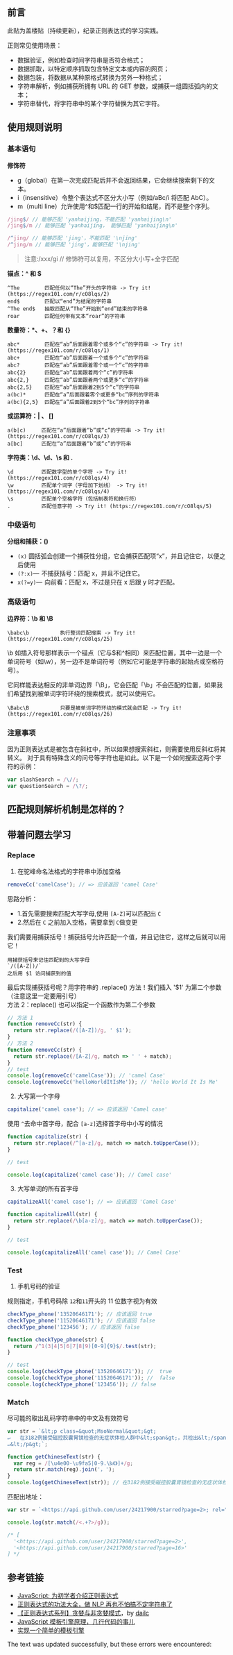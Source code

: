 ## 前言

此贴为盖楼贴（持续更新），纪录正则表达式的学习实践。

正则常见使用场景：

-   数据验证，例如检查时间字符串是否符合格式；
-   数据抓取，以特定顺序抓取包含特定文本或内容的网页；
-   数据包装，将数据从某种原格式转换为另外一种格式；
-   字符串解析，例如捕获所拥有 URL 的 GET 参数，或捕获一组圆括弧内的文本；
-   字符串替代，将字符串中的某个字符替换为其它字符。

## 使用规则说明

### 基本语句

**修饰符**

-   g（global）在第一次完成匹配后并不会返回结果，它会继续搜索剩下的文本。
-   i（insensitive）令整个表达式不区分大小写（例如/aBc/i 将匹配 AbC）。
-   m（multi line）允许使用^和$匹配一行的开始和结尾，而不是整个序列。

```js
/jing$/ // 能够匹配 'yanhaijing，不能匹配 'yanhaijing\n'
/jing$/m // 能够匹配 'yanhaijing， 能够匹配 'yanhaijing\n'

/^jing/ // 能够匹配 'jing'，不能匹配 '\njing'
/^jing/m // 能够匹配 'jing'，能够匹配 '\njing'
```

> 注意:/xxx/gi // 修饰符可以复用，不区分大小写+全字匹配

**锚点：^ 和 $**

```shell
^The        匹配任何以“The”开头的字符串 -> Try it! (https://regex101.com/r/cO8lqs/2)
end$        匹配以“end”为结尾的字符串
^The end$   抽取匹配从“The”开始到“end”结束的字符串
roar        匹配任何带有文本“roar”的字符串
```

**数量符：\*、+、？和 {}**

```shell
abc*        匹配在“ab”后面跟着零个或多个“c”的字符串 -> Try it! (https://regex101.com/r/cO8lqs/1)
abc+        匹配在“ab”后面跟着一个或多个“c”的字符串
abc?        匹配在“ab”后面跟着零个或一个“c”的字符串
abc{2}      匹配在“ab”后面跟着两个“c”的字符串
abc{2,}     匹配在“ab”后面跟着两个或更多“c”的字符串
abc{2,5}    匹配在“ab”后面跟着2到5个“c”的字符串
a(bc)*      匹配在“a”后面跟着零个或更多“bc”序列的字符串
a(bc){2,5}  匹配在“a”后面跟着2到5个“bc”序列的字符串
```

**或运算符：| 、 \[\]**

```shell
a(b|c)     匹配在“a”后面跟着“b”或“c”的字符串 -> Try it! (https://regex101.com/r/cO8lqs/3)
a[bc]      匹配在“a”后面跟着“b”或“c”的字符串
```

**字符类：\\d、\\d、\\s 和 .**

```shell
\d         匹配数字型的单个字符 -> Try it! (https://regex101.com/r/cO8lqs/4)
\w         匹配单个词字（字母加下划线） -> Try it! (https://regex101.com/r/cO8lqs/4)
\s         匹配单个空格字符（包括制表符和换行符）
.          匹配任意字符 -> Try it! (https://regex101.com/r/cO8lqs/5)
```

### 中级语句

**分组和捕获：()**

-   `(x)` 圆括弧会创建一个捕获性分组，它会捕获匹配项“x”，并且记住它，以便之后使用
-   `(?:x)`—  不捕获括号：匹配 x，并且不记住它。
-   `x(?=y)`—  向前看：匹配 x，不过是只在 x 后跟 y 时才匹配。

### 高级语句

**边界符：\\b 和 \\B**

```shell
\babc\b          执行整词匹配搜索 -> Try it! (https://regex101.com/r/cO8lqs/25)
```

\\b 如插入符号那样表示一个锚点（它与$和^相同）来匹配位置，其中一边是一个单词符号（如\\w），另一边不是单词符号（例如它可能是字符串的起始点或空格符号）。

它同样能表达相反的非单词边界「\\B」，它会匹配「\\b」不会匹配的位置，如果我们希望找到被单词字符环绕的搜索模式，就可以使用它。

```shell
\Babc\B          只要是被单词字符环绕的模式就会匹配 -> Try it! (https://regex101.com/r/cO8lqs/26)
```

### 注意事项

因为正则表达式是被包含在斜杠中，所以如果想搜索斜杠，则需要使用反斜杠将其转义。 对于具有特殊含义的问号等字符也是如此。以下是一个如何搜索这两个字符的示例：

```js
var slashSearch = /\//;
var questionSearch = /\?/;
```

## 匹配规则解析机制是怎样的？

## 带着问题去学习

### Replace

1.  在驼峰命名法格式的字符串中添加空格

```js
removeCc('camelCase'); // => 应该返回 'camel Case'
```

思路分析：

-   1.首先需要搜索匹配大写字母,使用 `[A-Z]`可以匹配出 `C`
-   2.然后在 `C` 之前加入空格，需要拿到 `C`做变更

我们需要用捕获括号！捕获括号允许匹配一个值，并且记住它，这样之后就可以用它！

```shell
用捕获括号来记住匹配到的大写字母
`/([A-Z])/`
之后用 $1 访问捕获到的值
```

最后实现捕获括号呢？用字符串的 .replace() 方法！我们插入 '$1' 为第二个参数（注意这里一定要用引号）  
方法 2：replace() 也可以指定一个函数作为第二个参数

```js
// 方法 1
function removeCc(str) {
  return str.replace(/([A-Z])/g, ' $1');
}
// 方法 2
function removeCc(str) {
  return str.replace(/[A-Z]/g, match => ' ' + match);
}
// test
console.log(removeCc('camelCase')); // 'camel Case'
console.log(removeCc('helloWorldItIsMe')); // 'hello World It Is Me'
```

2.  大写第一个字母

```js
capitalize('camel case'); // => 应该返回 'Camel case'
```

使用 `^`去命中首字母，配合 `[a-z]`选择首字母中小写的情况

```js
function capitalize(str) {
  return str.replace(/^[a-z]/g, match => match.toUpperCase());
}

// test

console.log(capitalize('camel case')); // Camel case'
```

3.  大写单词的所有首字母

```js
capitalizeAll('camel case'); // => 应该返回 'Camel Case'

function capitalizeAll(str) {
  return str.replace(/\b[a-z]/g, match => match.toUpperCase());
}

// test

console.log(capitalizeAll('camel case')); // Camel Case'
```

### Test

1.  手机号码的验证

规则指定，手机号码除 `12`和`11`开头的 11 位数字视为有效

```js
checkType_phone('13520646171'); // 应该返回 true
checkType_phone('11520646171'); // 应该返回 false
checkType_phone('123456'); // 应该返回 false

function checkType_phone(str) {
  return /^1(3|4|5|6|7|8|9)[0-9]{9}$/.test(str);
}

// test
console.log(checkType_phone('13520646171')); //  true
console.log(checkType_phone('11520646171')); //  false
console.log(checkType_phone('123456')); // false
```

### Match

尽可能的取出乱码字符串中的中文及有效符号

```js
var str = `&lt;p class=&quot;MsoNormal&quot;&gt;
↵	在3182例接受磁控胶囊胃镜检查的无症状体检人群中&lt;span&gt;，共检出&lt;/span&gt;7例胃癌，这意味着无症状人群的胃癌检出率为2.2‰，其中50岁以上人群胃癌检出率高达7.4‰！这一研究成果刊发于美国消化领域权威学术期刊GIE&lt;span&gt;（&lt;/span&gt;Gastrointestinal Endoscopy，译名《消化内镜》&lt;span&gt;）。&lt;/span&gt;
↵&lt;/p&gt;`;

function getChineseText(str) {
  var reg = /[\u4e00-\u9fa5|0-9.\‰《》]+/g;
  return str.match(reg).join('，');
}
console.log(getChineseText(str)); // 在3182例接受磁控胶囊胃镜检查的无症状体检人群中，共检出，7例胃癌，这意味着无症状人群的胃癌检出率为2.2‰，其中50岁以上人群胃癌检出率高达7.4‰，这一研究成果刊发于美国消化领域权威学术期刊，译名《消化内镜》
```

匹配出地址：

```js
var str = `<https://api.github.com/user/24217900/starred?page=2>; rel="next", <https://api.github.com/user/24217900/starred?page=16>; rel="last"`;

console.log(str.match(/<.+?>/g));

/* [
  '<https://api.github.com/user/24217900/starred?page=2>',
  '<https://api.github.com/user/24217900/starred?page=16>'
] */
```

## 参考链接

-   [JavaScript: 为初学者介绍正则表达式](http://www.xiaojichao.com/post/regex.html)
-   [正则表达式的功法大全，做 NLP 再也不怕搞不定字符串了](https://zhuanlan.zhihu.com/p/46354534)
-   [【正则表达式系列】贪婪与非贪婪模式](https://dailc.github.io/2017/07/06/regularExpressionGreedyAndLazy.html)，by [dailc](https://github.com/dailc)
-   [JavaScript 模板引擎原理，几行代码的事儿](https://www.cnblogs.com/hustskyking/p/principle-of-javascript-template.html)
-   [实现一个简单的模板引擎](http://www.alloyteam.com/2016/10/implement-a-simple-template-engine/)

The text was updated successfully, but these errors were encountered: